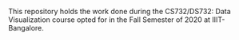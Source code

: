 This repository holds the work done during the CS732/DS732: Data Visualization course opted for in the Fall Semester of 2020 at IIIT-Bangalore.
